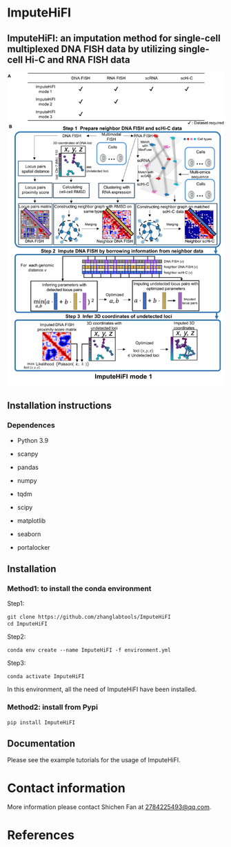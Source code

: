 # ImputeHiFI 

## ImputeHiFI: an imputation method for single-cell multiplexed DNA FISH data by utilizing single-cell Hi-C and RNA FISH data

![Workflow](./assets/Workflow.JPG)



## Installation instructions

### Dependences

- Python 3.9
- scanpy

- pandas 
- numpy 
- tqdm
- scipy
- matplotlib 
- seaborn
- portalocker


## Installation

### Method1: to install the conda environment
Step1:
```
git clone https://github.com/zhanglabtools/ImputeHiFI
cd ImputeHiFI
```

Step2:  

```
conda env create --name ImputeHiFI -f environment.yml
```

Step3:
```
conda activate ImputeHiFI
```

In this environment, all the need of ImputeHiFI have been installed.

### Method2: install from Pypi

```
pip install ImputeHiFI
```


## Documentation
Please see the example tutorials for the usage of ImputeHiFI.

# Contact information

More information please contact Shichen Fan at 2784225493@qq.com.

# References	 



